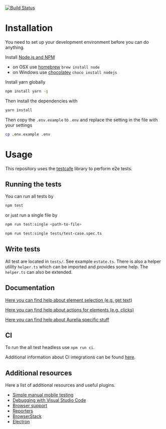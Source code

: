 
[![Build Status](https://travis-ci.org/w3tecch/test-cafe-e2e.svg?branch=master)](https://travis-ci.org/w3tecch/test-cafe-e2e)

# Installation

You need to set up your development environment before you can do anything.

Install [Node.js and NPM](https://nodejs.org/en/download/)

- on OSX use [homebrew](http://brew.sh) `brew install node`
- on Windows use [chocolatey](https://chocolatey.org/) `choco install nodejs`

Install yarn globally

```bash
npm install yarn -g
```

Then install the dependencies with
```bash
yarn install
```

Then copy the `.env.example` to `.env` and replace the setting in the file with your settings
```bash
cp .env.example .env
```

# Usage

This repository uses the [testcafe](https://devexpress.github.io/testcafe/) library to perform e2e tests.

## Running the tests

You can run all tests by
```bash
npm test
```

or just run a single file by
```bash
npm run test:single <path-to-file>

npm run test:single tests/test-case.spec.ts
```

## Write tests

All test are located in `tests/`. See example `estate.ts`.
There is also a helper utility `helper.ts` which can be imported and provides some help.
The `helper.ts` can also be extended.

## Documentation

[Here you can find help about element selection (e.g. get text)](https://devexpress.github.io/testcafe/documentation/test-api/selecting-page-elements/selectors.html)

[Here you can find help about actions for elements (e.g. clicks)](https://devexpress.github.io/testcafe/documentation/test-api/actions/)

[Here you can find help about Aurelia specific stuff](https://devexpress.github.io/testcafe/documentation/test-api/selecting-page-elements/framework-specific-selectors.html#aurelia)

## CI

To run the all test headless use `npm run ci`.

Additional information about CI integrations can be found [here](https://devexpress.github.io/testcafe/documentation/recipes/integrating-testcafe-with-ci-systems/).

## Additional resources
Here a list of additional resources and useful plugins.
- [Simple manual mobile testing](https://devexpress.github.io/testcafe/documentation/recipes/testing-on-remote-computers-and-mobile-devices.html)
- [Debugging with Visual Studio Code](https://devexpress.github.io/testcafe/documentation/recipes/debugging-with-visual-studio-code.html)
- [Browser support](https://devexpress.github.io/testcafe/documentation/using-testcafe/common-concepts/browsers/browser-support.html)
- [Reporters](https://devexpress.github.io/testcafe/documentation/using-testcafe/common-concepts/reporters.html)
- [BrowserStack](https://github.com/DevExpress/testcafe-browser-provider-browserstack)
- [Electron](https://github.com/DevExpress/testcafe-browser-provider-electron)